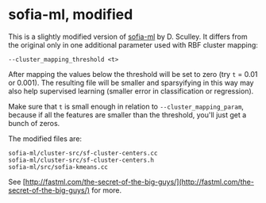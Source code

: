 sofia-ml, modified
==================

This is a slightly modified version of [sofia-ml](http://code.google.com/p/sofia-ml/) by D. Sculley. It differs from the original only in one additional parameter used with RBF cluster mapping:

`--cluster_mapping_threshold <t>`

After mapping the values below the threshold will be set to zero (try `t` = 0.01 or 0.001). The resulting file will be smaller and sparsyifying in this way may also help supervised learning (smaller error in classification or regression).

Make sure that `t` is small enough in relation to `--cluster_mapping_param`, because if all the features are smaller than the threshold, you'll just get a bunch of zeros.

The modified files are:

	sofia-ml/cluster-src/sf-cluster-centers.cc
	sofia-ml/cluster-src/sf-cluster-centers.h
	sofia-ml/src/sofia-kmeans.cc

See [http://fastml.com/the-secret-of-the-big-guys/](http://fastml.com/the-secret-of-the-big-guys/) for more.